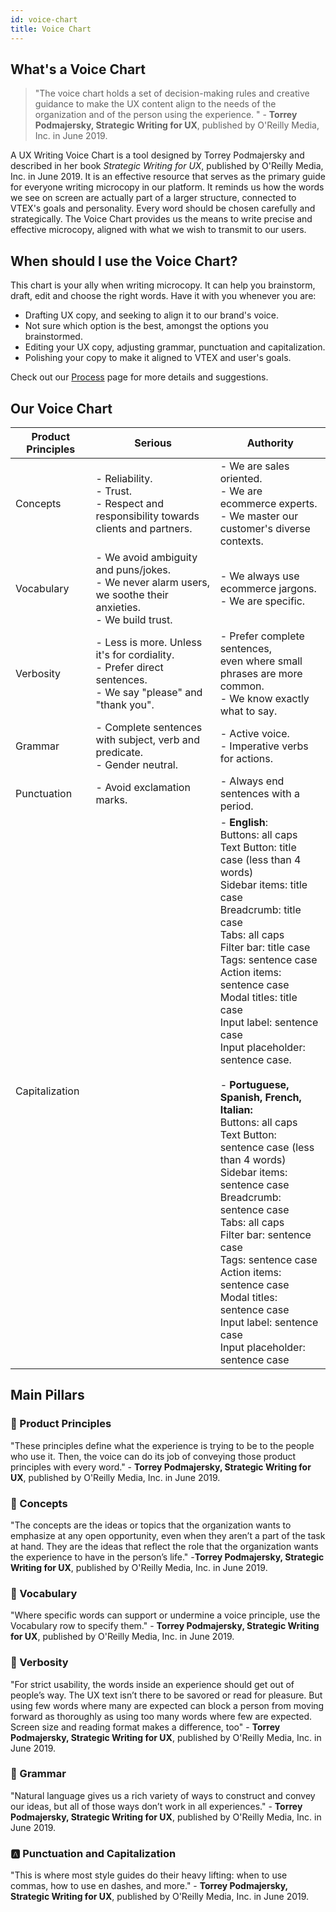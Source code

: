 ```yaml
---
id: voice-chart
title: Voice Chart
---
```


## What's a Voice Chart

> "The voice chart holds a set of decision-making rules and creative guidance to make the UX content align to the needs of the organization and of the person using the experience. " - **Torrey Podmajersky, Strategic Writing for UX**, published by O'Reilly Media, Inc. in June 2019.

A UX Writing Voice Chart is a tool designed by Torrey Podmajersky and described in her book *Strategic Writing for UX*, published by O'Reilly Media, Inc. in June 2019. It is an effective resource that serves as the primary guide for everyone writing microcopy in our platform. It reminds us how the words we see on screen are actually part of a larger structure, connected to VTEX's goals and personality. Every word should be chosen carefully and strategically. The Voice Chart provides us the means to write precise and effective microcopy, aligned with what we wish to transmit to our users. 

## When should I use the Voice Chart?

This chart is your ally when writing microcopy. It can help you brainstorm, draft, edit and choose the right words. 
Have it with you whenever you are:
- Drafting UX copy, and seeking to align it to our brand's voice.   
- Not sure which option is the best, amongst the options you brainstormed.    
- Editing your UX copy, adjusting grammar, punctuation and capitalization.  
- Polishing your copy to make it aligned to VTEX and user's goals.  

Check out our [Process](/docs/best-practices/process) page for more details and suggestions. 



## Our Voice Chart

| Product Principles | Serious | Authority |
|--------------------|---------|-----------|
| Concepts           | - Reliability. <br />- Trust. <br />- Respect and responsibility towards clients and partners. | - We are sales oriented.    <br />- We are ecommerce experts.    <br />- We master our customer's diverse contexts.    |
| Vocabulary         | - We avoid ambiguity and puns/jokes.   <br />- We never alarm users, we soothe their anxieties.   <br />- We build trust. | - We always use ecommerce jargons.  <br />- We are specific. |
| Verbosity          | - Less is more. Unless it's for cordiality.  <br />- Prefer direct sentences.   <br />- We say "please" and "thank you".  | - Prefer complete sentences,<br />even where small phrases are more common.   <br />- We know exactly what to say. |
| Grammar            | - Complete sentences with subject, verb and predicate.<br />- Gender neutral. | - Active voice.  <br />- Imperative verbs for actions. |
| Punctuation        | - Avoid exclamation marks. | - Always end sentences with a period.                                                                              |
| Capitalization     |    |     - **English**: <br />Buttons: all caps <br />Text Button: title case (less than 4 words) <br />Sidebar items: title case <br />Breadcrumb: title case <br />Tabs: all caps <br />Filter bar: title case <br />Tags: sentence case <br />Action items: sentence case <br />Modal titles: title case <br /> Input label: sentence case <br />Input placeholder: sentence case.  <br /> <br />- **Portuguese, Spanish, French, Italian:** <br />Buttons: all caps <br />Text Button: sentence case (less than 4 words) <br />Sidebar items: sentence case <br />Breadcrumb: sentence case <br />Tabs: all caps <br />Filter bar: sentence case <br />Tags: sentence case <br />Action items: sentence case <br />Modal titles: sentence case <br />Input label: sentence case <br />Input placeholder: sentence case                                                                                                               |

## Main Pillars

### 🧭 Product Principles

"These principles define what the experience is trying to be to the people who use it. Then, the voice can do its job of conveying those product principles with every word." - **Torrey Podmajersky, Strategic Writing for UX**, published by O'Reilly Media, Inc. in June 2019.


### 🎯 Concepts

"The concepts are the ideas or topics that the organization wants to emphasize at any open opportunity, even when they aren’t a part of the task at hand. They are the ideas that reflect the role that the organization wants the experience to have in the person’s life." -**Torrey Podmajersky, Strategic Writing for UX**, published by O'Reilly Media, Inc. in June 2019.


### 📖 Vocabulary

"Where specific words can support or undermine a voice principle, use the Vocabulary row to specify them." - **Torrey Podmajersky, Strategic Writing for UX**, published by O'Reilly Media, Inc. in June 2019.


### 💬 Verbosity

"For strict usability, the words inside an experience should get out of people’s way. The UX text isn’t there to be savored or read for pleasure. But using few words where many are expected can block a person from moving forward as thoroughly as using too many words where few are expected. Screen size and reading format makes a difference, too" - **Torrey Podmajersky, Strategic Writing for UX**, published by O'Reilly Media, Inc. in June 2019.
 

### 📝 Grammar

"Natural language gives us a rich variety of ways to construct and convey our ideas, but all of those ways don’t work in all experiences." - **Torrey Podmajersky, Strategic Writing for UX**, published by O'Reilly Media, Inc. in June 2019.

### 🅰️ Punctuation and Capitalization

"This is where most style guides do their heavy lifting: when to use commas, how to use en dashes, and more." - **Torrey Podmajersky, Strategic Writing for UX**, published by O'Reilly Media, Inc. in June 2019.
